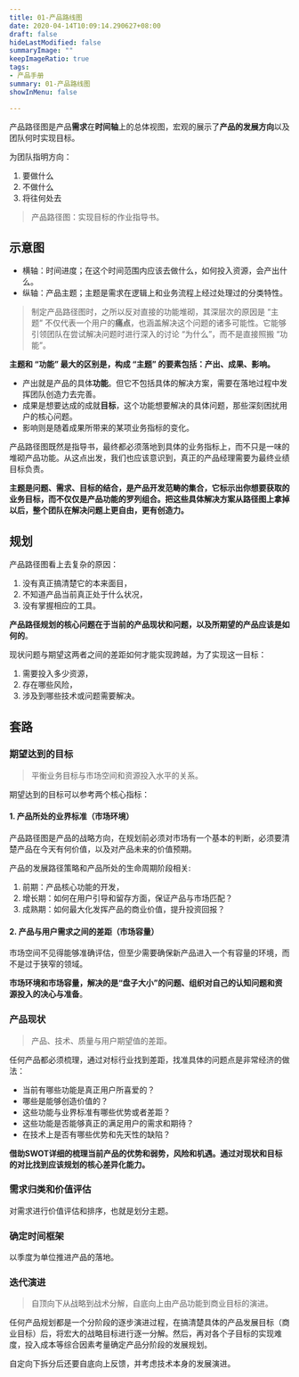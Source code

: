 ```yaml
---
title: 01-产品路线图
date: 2020-04-14T10:09:14.290627+08:00
draft: false
hideLastModified: false
summaryImage: ""
keepImageRatio: true
tags:
- 产品手册
summary: 01-产品路线图
showInMenu: false

---
```


产品路径图是产品**需求**在**时间轴**上的总体视图，宏观的展示了**产品的发展方向**以及团队何时实现目标。

为团队指明方向：

1. 要做什么
2. 不做什么
3. 将往何处去

> 产品路径图：实现目标的作业指导书。

## 示意图

- 横轴：时间进度；在这个时间范围内应该去做什么，如何投入资源，会产出什么。
- 纵轴：产品主题；主题是需求在逻辑上和业务流程上经过处理过的分类特性。

> 制定产品路径图时，之所以反对直接的功能堆砌，其深层次的原因是 “主题” 不仅代表一个用户的**痛点**，也涵盖解决这个问题的诸多可能性。它能够引领团队在尝试解决问题时进行深入的讨论 “为什么”，而不是直接照搬 “功能”。

**主题和 “功能” 最大的区别是，构成 “主题” 的要素包括：产出、成果、影响。**

- 产出就是产品的具体**功能**。但它不包括具体的解决方案，需要在落地过程中发挥团队创造力去完善。
- 成果是想要达成的成就**目标**，这个功能想要解决的具体问题，那些深刻困扰用户的核心问题。
- 影响则是随着成果所带来的某项业务指标的变化。

产品路径图既然是指导书，最终都必须落地到具体的业务指标上，而不只是一味的堆砌产品功能。从这点出发，我们也应该意识到，真正的产品经理需要为最终业绩目标负责。

**主题是问题、需求、目标的结合，是产品开发范畴的集合，它标示出你想要获取的业务目标，而不仅仅是产品功能的罗列组合。把这些具体解决方案从路径图上拿掉以后，整个团队在解决问题上更自由，更有创造力。**

## 规划

产品路径图看上去复杂的原因：

1. 没有真正搞清楚它的本来面目，
2. 不知道产品当前真正处于什么状况，
3. 没有掌握相应的工具。

**产品路径规划的核心问题在于当前的产品现状和问题，以及所期望的产品应该是如何的**。

现状问题与期望这两者之间的差距如何才能实现跨越，为了实现这一目标：

1. 需要投入多少资源，
2. 存在哪些风险，
3. 涉及到哪些技术或问题需要解决。

## 套路

### 期望达到的目标

> 平衡业务目标与市场空间和资源投入水平的关系。

期望达到的目标可以参考两个核心指标：

#### 1. 产品所处的业界标准（市场环境）

产品路径图是产品的战略方向，在规划前必须对市场有一个基本的判断，必须要清楚产品在今天有何价值，以及对产品未来的价值预期。

产品的发展路径策略和产品所处的生命周期阶段相关:

1. 前期：产品核心功能的开发，
2. 增长期：如何在用户引导和留存方面，保证产品与市场匹配？
3. 成熟期：如何最大化发挥产品的商业价值，提升投资回报？

#### 2. 产品与用户需求之间的差距（市场容量）

市场空间不见得能够准确评估，但至少需要确保新产品进入一个有容量的环境，而不是过于狭窄的领域。

**市场环境和市场容量，解决的是“盘子大小”的问题、组织对自己的认知问题和资源投入的决心与准备**。

### 产品现状

> 产品、技术、质量与用户期望值的差距。

任何产品都必须梳理，通过对标行业找到差距，找准具体的问题点是非常经济的做法：

- 当前有哪些功能是真正用户所喜爱的？
- 哪些是能够创造价值的？
- 这些功能与业界标准有哪些优势或者差距？
- 这些功能是否能够真正的满足用户的需求和期待？
- 在技术上是否有哪些优势和先天性的缺陷？

**借助SWOT详细的梳理当前产品的优势和弱势，风险和机遇。通过对现状和目标的对比找到应该规划的核心差异化能力。**

### 需求归类和价值评估

对需求进行价值评估和排序，也就是划分主题。

### 确定时间框架

以季度为单位推进产品的落地。

### 迭代演进

> 自顶向下从战略到战术分解，自底向上由产品功能到商业目标的演进。

任何产品规划都是一个分阶段的逐步演进过程，在搞清楚具体的产品发展目标（商业目标）后，将宏大的战略目标进行逐一分解。然后，再对各个子目标的实现难度，投入成本等综合因素考量确定产品分阶段的发展规划。

自定向下拆分后还要自底向上反馈，并考虑技术本身的发展演进。

